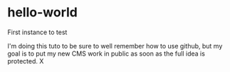 # hello-world
First instance to test

I'm doing this tuto to be sure to well remember how to use github, 
but my goal is to put my new CMS work in public as soon as the full idea is protected.
X

